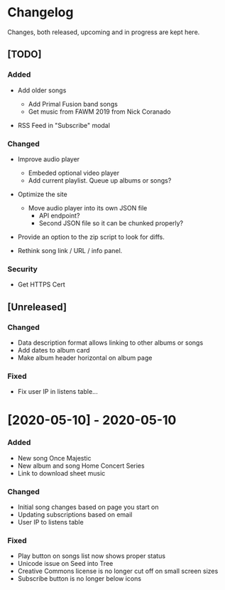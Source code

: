 # Changelog
Changes, both released, upcoming and in progress are kept here.

## [TODO]
### Added
- Add older songs
  - Add Primal Fusion band songs
  - Get music from FAWM 2019 from Nick Coranado

- RSS Feed in "Subscribe" modal

### Changed
- Improve audio player
	- Embeded optional video player
  - Add current playlist.  Queue up albums or songs?

- Optimize the site
  - Move audio player into its own JSON file
    - API endpoint?
    - Second JSON file so it can be chunked properly?

- Provide an option to the zip script to look for diffs.

- Rethink song link / URL / info panel.

### Security
- Get HTTPS Cert


## [Unreleased]
### Changed
- Data description format allows linking to other albums or songs
- Add dates to album card
- Make album header horizontal on album page

### Fixed
- Fix user IP in listens table...


# [2020-05-10] - 2020-05-10
### Added
- New song Once Majestic
- New album and song Home Concert Series
- Link to download sheet music

### Changed
- Initial song changes based on page you start on
- Updating subscriptions based on email
- User IP to listens table

### Fixed
- Play button on songs list now shows proper status
- Unicode issue on Seed into Tree
- Creative Commons license is no longer cut off on small screen sizes
- Subscribe button is no longer below icons

